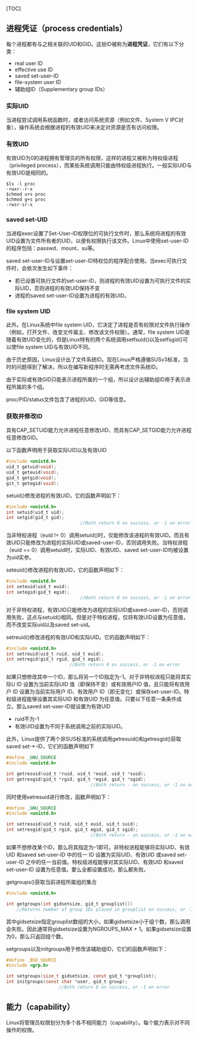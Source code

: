 [TOC]

## 进程凭证（process credentials）

每个进程都有与之相关联的UID和GID。这些ID被称为**进程凭证**，它们有以下分类：

- real user ID
- effective use ID
- saved set-user-ID
- file-system user ID
- 辅助组ID（Supplementary group IDs）

### 实际UID

当进程尝试调用系统函数时，或者访问系统资源（例如文件、System V IPC对象），操作系统会根据进程的有效UID来决定对资源是否有访问权限。

### 有效UID

有效UID为0的进程拥有管理员的所有权限，这样的进程又被称为特权级进程（privileged process），而某些系统调用只能由特权级进程执行。一般实际UID与有效UID是相同的。



~~~shell
$ls -l proc
-rwxr--r-x
$chmod u+s proc
$chmod g+s proc
-rwsr-sr-x
~~~

### saved set-UID

当进程exec设置了Set-User-ID权限位的可执行文件时，那么系统将进程的有效UID设置为文件所有者的UID，以便有权限执行该文件。Linux中使用set-user-ID的程序包括：passwd、mount、su等。

saved set-user-ID与设置set-user-ID特权位的程序配合使用。当exec可执行文件时，会依次发生如下事件：

- 若已设置可执行文件的set-user-ID，则进程的有效UID设置为可执行文件的实际UID，否则进程的有效UID保持不变
- 进程的saved set-user-ID设置为进程的有效UID。

### file system UID

此外。在Linux系统中file system UID，它决定了进程是否有权限对文件执行操作（例如，打开文件、改变文件属主、修改该文件权限）。通常，file system UID是随着有效UID变化的，但是Linux特有的两个系统调用setfsuid()以及setfsgid()可以使file system UID与有效UID不同。

由于历史原因，Linux设计出了文件系统ID。现在Linux严格遵循SUSv3标准，当时的问题得到了解决，所以在编写新程序时无需再考虑文件系统ID。



由于实际或有效GID只能表示进程所属的一个组，所以设计出辅助组ID用于表示进程所属的多个组。

proc/PID/status文件包含了进程的UID、GID等信息。



### 获取并修改ID

具有CAP_SETUID能力允许进程任意修改UID、而具有CAP_SETGID能力允许进程任意修改GID。



以下函数声明用于获取实际UID以及有效UID

~~~c
#include <unistd.h>
uid_t getuid(void);
uid_t geteuid(void);
gid_t getgid(void);
git_t getegid(void);
~~~



setuid()修改进程的有效UID，它的函数声明如下：

~~~c
#include <unistd.h>
int setuid(uid_t uid);
int setgid(gid_t gid);
							//Both return 0 on success, or -1 on error
~~~

当非特权进程（euid != 0）调用setuid()时，仅能修改该进程的有效UID。而且有效UID只能修改为进程的实际UID或saved-user-ID，否则调用失败。当特权进程（euid == 0）调用setuid时，实际UID、有效UID、saved set-user-ID均被设置为uid实参。



seteuid()修改进程的有效UID，它的函数声明如下：

~~~c
#include <unistd.h>
int seteuid(uid_t euid);
int setegid(gid_t egid);
							//Both return 0 on success, or -1 on error
~~~

对于非特权进程，有效UID只能修改为进程的实际UID或saved-user-ID，否则调用失败，这点与setuid()相同。但是对于特权进程，仅将有效UID设置为任意值，而不改变实际uid以及saved set-uid。



setreuid()修改进程的有效UID和实际UID。它的函数声明如下：
~~~c
#include <unistd.h>
int setreuid(uid_t ruid, uid_t euid);
int setregid(gid_t rgid, gid_t egid);
						//Both return 0 on success, or -1 on error
~~~

如果只想修改其中一个ID，那么将另一个ID指定为-1。对于非特权进程只能将其实际U ID 设置为当前实际UID 值（即保持不变）或有效用户ID 值，且只能将有效用户 ID 设置为当前实际用户 ID、有效用户 ID（即无变化）或保存set-user-ID。特权级进程能够设置其实际UID 和有效UID 为任意值。只要以下任意一条条件成立。那么saved set-user-ID就设置为有效UID

- ruid不为-1
- 有效UID设置为不同于系统调用之前的实际UID。



此外，Linux提供了两个非SUS标准的系统调用getresuid()和getresgid()获取saved set-*-ID，它们的函数声明如下

~~~c
#define _GNU_SOURCE
#include <unistd.h>

int getresuid(uid_t *ruid, uid_t *euid, uid_t *suid);
int getresgid(gid_t *rgid, gid_t *egid, gid_t *sgid);
								//Both return - on success, or -1 on error
~~~

同时使用setresuid进行修改，函数声明如下：

~~~c
#define _GNU_SOURCE
#include <unistd.h>

int setresuid(uid_t ruid, uid_t euid, uid_t suid);
int setresgid(gid_t rgid, gid_t egid, gid_t sgid);
								//Both return - on success, or -1 on error
~~~

如果不想修改某个ID，那么将其指定为-1即可。非特权进程能够将实际UID、有效UID 和saved set-user-ID 中的任一 ID 设置为实际UID、有效UID 或saved set-user-ID 之中的任一当前值。特权级进程能够对其实际UID、有效UID 和saved set-user-ID 设置为任意值。要么全都设置成功，那么都失败。



getgroups()获取当前进程所属组的集合

~~~c
#include <unistd.h>

int getgroups(int gidsetsize, gid_t grouplist[])
    //Returns number of group IDs placed in grouplist on success, or -1 on error
~~~

其中gidsetsize指定grouplist数组的大小，如果gidsetsize小于组个数，那么调用会失败。因此通常将gidsetsize设置为NGROUPS_MAX + 1。如果gidsetsize设置为0，那么只返回组个数。

setgroups以及initgroups用于修改该辅助组ID，它们的函数声明如下：

~~~c
#define _BSD_SOURCE
#include <grp.h>

int setgroups(size_t gidsetsize, const gid_t *grouplist);
int initgroups(const char *user, gid_t group);
					//Both return 0 on success, or -1 on error
~~~



## 能力（capability）

Linux将管理员权限划分为多个各不相同能力（capability）。每个能力表示对不同操作的权限。